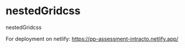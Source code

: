 # nestedGridcss
nestedGridcss

For deployment on netlify: https://pp-assessment-intracto.netlify.app/
